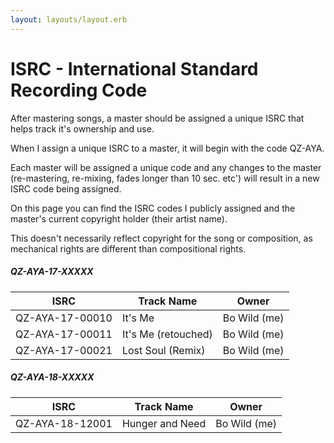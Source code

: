 ```yaml
---
layout: layouts/layout.erb
---
```

# ISRC - International Standard Recording Code

After mastering songs, a master should be assigned a unique ISRC that helps track it's ownership and use.

When I assign a unique ISRC to a master, it will begin with the code QZ-AYA.

Each master will be assigned a unique code and any changes to the master (re-mastering, re-mixing, fades longer than 10 sec. etc') will result in a new ISRC code being assigned.

On this page you can find the ISRC codes I publicly assigned and the master's current copyright holder (their artist name).

This doesn't necessarily reflect copyright for the song or composition, as mechanical rights are different than compositional rights.

##### QZ-AYA-17-XXXXX

|    **ISRC**     |      **Track Name**      |       **Owner**       |
|-----------------|--------------------------|-----------------------|
| QZ-AYA-17-00010 | It's Me                  | Bo Wild (me)          |
| QZ-AYA-17-00011 | It's Me (retouched)      | Bo Wild (me)          |
| QZ-AYA-17-00021 | Lost Soul (Remix)        | Bo Wild (me)          |

##### QZ-AYA-18-XXXXX

|    **ISRC**     |      **Track Name**      |       **Owner**       |
|-----------------|--------------------------|-----------------------|
| QZ-AYA-18-12001 | Hunger and Need          | Bo Wild (me)          |
